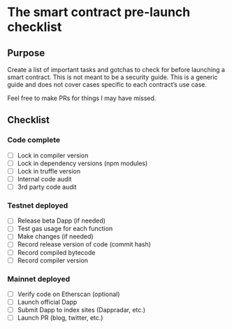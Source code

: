 # The smart contract pre-launch checklist
## Purpose
Create a list of important tasks and gotchas to check for before launching a
smart contract. This is not meant to be a security guide.
This is a generic guide and does not cover cases specific to each contract’s
use case.


Feel free to make PRs for things I may have missed.

## Checklist
### Code complete
- [ ] Lock in compiler version
- [ ] Lock in dependency versions (npm modules)
- [ ] Lock in truffle version
- [ ] Internal code audit
- [ ] 3rd party code audit
### Testnet deployed
- [ ] Release beta Dapp (if needed)
- [ ] Test gas usage for each function
- [ ] Make changes (if needed)
- [ ] Record release version of code (commit hash)
- [ ] Record compiled bytecode
- [ ] Record compiler version
### Mainnet deployed
- [ ] Verify code on Etherscan (optional)
- [ ] Launch official Dapp
- [ ] Submit Dapp to index sites (Dappradar, etc.)
- [ ] Launch PR (blog, twitter, etc.)
